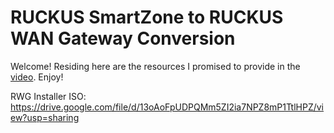 # RUCKUS SmartZone to RUCKUS WAN Gateway Conversion

Welcome! Residing here are the resources I promised to provide in the [video](). Enjoy!

RWG Installer ISO:
https://drive.google.com/file/d/13oAoFpUDPQMm5ZI2ia7NPZ8mP1TtlHPZ/view?usp=sharing
